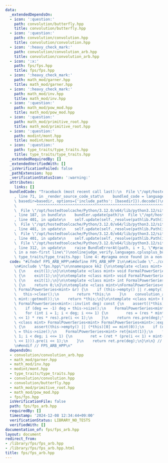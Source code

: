 ```yaml
---
data:
  _extendedDependsOn:
  - icon: ':question:'
    path: convolution/butterfly.hpp
    title: convolution/butterfly.hpp
  - icon: ':question:'
    path: convolution/convolution.hpp
    title: convolution/convolution.hpp
  - icon: ':heavy_check_mark:'
    path: convolution/convolution_arb.hpp
    title: convolution/convolution_arb.hpp
  - icon: ':x:'
    path: fps/fps.hpp
    title: fps/fps.hpp
  - icon: ':heavy_check_mark:'
    path: math_mod/garner.hpp
    title: math_mod/garner.hpp
  - icon: ':heavy_check_mark:'
    path: math_mod/inv.hpp
    title: math_mod/inv.hpp
  - icon: ':question:'
    path: math_mod/pow_mod.hpp
    title: math_mod/pow_mod.hpp
  - icon: ':question:'
    path: math_mod/primitive_root.hpp
    title: math_mod/primitive_root.hpp
  - icon: ':question:'
    path: modint/mont.hpp
    title: modint/mont.hpp
  - icon: ':question:'
    path: type_traits/type_traits.hpp
    title: type_traits/type_traits.hpp
  _extendedRequiredBy: []
  _extendedVerifiedWith: []
  _isVerificationFailed: false
  _pathExtension: hpp
  _verificationStatusIcon: ':warning:'
  attributes:
    links: []
  bundledCode: "Traceback (most recent call last):\n  File \"/opt/hostedtoolcache/Python/3.12.0/x64/lib/python3.12/site-packages/onlinejudge_verify/documentation/build.py\"\
    , line 71, in _render_source_code_stat\n    bundled_code = language.bundle(stat.path,\
    \ basedir=basedir, options={'include_paths': [basedir]}).decode()\n          \
    \         ^^^^^^^^^^^^^^^^^^^^^^^^^^^^^^^^^^^^^^^^^^^^^^^^^^^^^^^^^^^^^^^^^^^^^^^^^^^^^^^^^\n\
    \  File \"/opt/hostedtoolcache/Python/3.12.0/x64/lib/python3.12/site-packages/onlinejudge_verify/languages/cplusplus.py\"\
    , line 187, in bundle\n    bundler.update(path)\n  File \"/opt/hostedtoolcache/Python/3.12.0/x64/lib/python3.12/site-packages/onlinejudge_verify/languages/cplusplus_bundle.py\"\
    , line 401, in update\n    self.update(self._resolve(pathlib.Path(included), included_from=path))\n\
    \  File \"/opt/hostedtoolcache/Python/3.12.0/x64/lib/python3.12/site-packages/onlinejudge_verify/languages/cplusplus_bundle.py\"\
    , line 401, in update\n    self.update(self._resolve(pathlib.Path(included), included_from=path))\n\
    \  File \"/opt/hostedtoolcache/Python/3.12.0/x64/lib/python3.12/site-packages/onlinejudge_verify/languages/cplusplus_bundle.py\"\
    , line 401, in update\n    self.update(self._resolve(pathlib.Path(included), included_from=path))\n\
    \  File \"/opt/hostedtoolcache/Python/3.12.0/x64/lib/python3.12/site-packages/onlinejudge_verify/languages/cplusplus_bundle.py\"\
    , line 312, in update\n    raise BundleErrorAt(path, i + 1, \"#pragma once found\
    \ in a non-first line\")\nonlinejudge_verify.languages.cplusplus_bundle.BundleErrorAt:\
    \ type_traits/type_traits.hpp: line 4: #pragma once found in a non-first line\n"
  code: "#ifndef FPS_ARB_HPP\n#define FPS_ARB_HPP 1\n\n#include \"../convolution/convolution_arb.hpp\"\
    \n#include \"fps.hpp\"\n\nnamespace kk2 {\n\ntemplate <class mint> void FormalPowerSeries<mint>::but()\
    \ {\n    exit(1);\n}\n\ntemplate <class mint> void FormalPowerSeries<mint>::ibut()\
    \ {\n    exit(1);\n}\n\ntemplate <class mint> void FormalPowerSeries<mint>::db()\
    \ {\n    exit(1);\n}\n\ntemplate <class mint> int FormalPowerSeries<mint>::but_pr()\
    \ {\n    return 0;\n}\n\ntemplate <class mint>\nFormalPowerSeries<mint> &FormalPowerSeries<mint>::operator*=(const\
    \ FormalPowerSeries<mint> &r) {\n    if (this->empty() || r.empty()) {\n     \
    \   this->clear();\n        return *this;\n    }\n    convolution_arb(*this, r,\
    \ mint::getmod());\n    return *this;\n}\n\ntemplate <class mint> FormalPowerSeries<mint>\
    \ FormalPowerSeries<mint>::inv(int deg) const {\n    assert((*this)[0] != mint(0));\n\
    \    if (deg == -1) deg = this->size();\n    FormalPowerSeries<mint> res{(*this)[0].inv()};\n\
    \    for (int i = 1; i < deg; i <<= 1) {\n        res = (res * mint(2) - this->pre(i\
    \ << 1) * res * res).pre(i << 1);\n    }\n    return res.pre(deg);\n}\n\ntemplate\
    \ <class mint> FormalPowerSeries<mint> FormalPowerSeries<mint>::exp(int deg) const\
    \ {\n    assert(this->empty() || (*this)[0] == mint(0));\n    if (deg == -1) deg\
    \ = this->size();\n    FormalPowerSeries<mint> ret{mint(1)};\n    for (int i =\
    \ 1; i < deg; i <<= 1) {\n        ret = (ret * (pre(i << 1) + mint{1} - ret.log(i\
    \ << 1))).pre(i << 1);\n    }\n    return ret.pre(deg);\n}\n\n} // namespace kk2\n\
    \n#endif // FPS_ARB_HPP\n"
  dependsOn:
  - convolution/convolution_arb.hpp
  - math_mod/garner.hpp
  - math_mod/inv.hpp
  - modint/mont.hpp
  - type_traits/type_traits.hpp
  - convolution/convolution.hpp
  - convolution/butterfly.hpp
  - math_mod/primitive_root.hpp
  - math_mod/pow_mod.hpp
  - fps/fps.hpp
  isVerificationFile: false
  path: fps/fps_arb.hpp
  requiredBy: []
  timestamp: '2024-12-08 12:34:44+09:00'
  verificationStatus: LIBRARY_NO_TESTS
  verifiedWith: []
documentation_of: fps/fps_arb.hpp
layout: document
redirect_from:
- /library/fps/fps_arb.hpp
- /library/fps/fps_arb.hpp.html
title: fps/fps_arb.hpp
---
```

